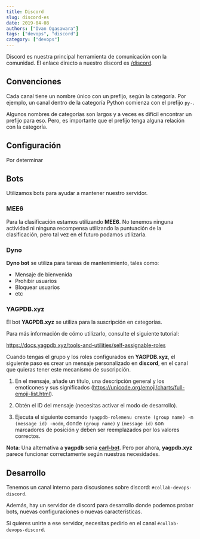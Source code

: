 ```yaml
---
title: Discord
slug: discord-es
date: 2019-04-08
authors: ["Ivan Ogasawara"]
tags: ["devops", "discord"]
category: ["devops"]
---
```


<!-- # [ES] Discord -->

Discord es nuestra principal herramienta de comunicación con la comunidad. El
enlace directo a nuestro discord es [/discord](/discord).

## Convenciones

Cada canal tiene un nombre único con un prefijo, según la categoría. Por
ejemplo, un canal dentro de la categoría Python comienza con el prefijo `py-`.

Algunos nombres de categorías son largos y a veces es difícil encontrar un
prefijo para eso. Pero, es importante que el prefijo tenga alguna relación con
la categoría.

## Configuración

Por determinar

## Bots

Utilizamos bots para ayudar a mantener nuestro servidor.

### MEE6

Para la clasificación estamos utilizando **MEE6**. No tenemos ninguna actividad
ni ninguna recompensa utilizando la puntuación de la clasificación, pero tal vez
en el futuro podamos utilizarla.

### Dyno

**Dyno bot** se utiliza para tareas de mantenimiento, tales como:

- Mensaje de bienvenida
- Prohibir usuarios
- Bloquear usuarios
- etc

### YAGPDB.xyz

El bot **YAGPDB.xyz** se utiliza para la suscripción en categorías.

Para más información de cómo utilizarlo, consulte el siguiente tutorial:

https://docs.yagpdb.xyz/tools-and-utilities/self-assignable-roles

Cuando tengas el grupo y los roles configurados en **YAGPDB.xyz**, el siguiente
paso es crear un mensaje personalizado en **discord**, en el canal que quieras
tener este mecanismo de suscripción.

1. En el mensaje, añade un título, una descripción general y los emoticones y
   sus significados (https://unicode.org/emoji/charts/full-emoji-list.html).

2. Obtén el ID del mensaje (necesitas activar el modo de desarrollo).

3. Ejecuta el siguiente comando
   `!yagpdb-rolemenu create (group name) -m (message id) -nodm`, donde
   `(group name)` y `(message id)` son marcadores de posición y deben ser
   reemplazados por los valores correctos.

**Nota**: Una alternativa a **yagpdb** sería
[**carl-bot**](https://top.gg/bot/235148962103951360). Pero por ahora,
**yagpdb.xyz** parece funcionar correctamente según nuestras necesidades.

## Desarrollo

Tenemos un canal interno para discusiones sobre discord:
`#collab-devops-discord`.

Además, hay un servidor de discord para desarrollo donde podemos probar bots,
nuevas configuraciones o nuevas características.

Si quieres unirte a ese servidor, necesitas pedirlo en el canal
`#collab-devops-discord`.
